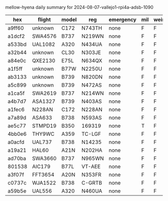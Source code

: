 mellow-hyena daily summary for 2024-08-07-vallejo1-rpi4a-adsb-1090

|hex|flight|model|reg|emergency|mil|weirdo|
|--|--|--|--|--|--|--|
|a9ff60|unknown|C172|N743TH|none|F|F|
|a1dcf2|SWA4576|B737|N219WN|none|F|F|
|a533bd|UAL1082|A320|N434UA|none|F|F|
|a32b44|unknown|CL30|N303JE|none|F|F|
|a84e0c|QXE2130|E75L|N634QX|none|F|F|
|a1f5ff|unknown|B77W|N2250U|none|F|F|
|ab3133|unknown|B739|N820DN|none|F|F|
|a5c899|unknown|B739|N472AS|none|F|F|
|a1ca5f|SWA2619|B737|N214WN|none|F|F|
|a4b7d7|ASA1327|B739|N403AS|none|F|F|
|a1fec6|N228AN|C172|N228AN|none|F|F|
|a7a89d|ASA633|B738|N593AS|none|F|F|
|ae5c77|STMPD19|B350|169319|none|T|F|
|4bb0e6|THY9WC|A359|TC-LGF|none|F|F|
|a0acfd|UAL737|B738|N14235|none|F|F|
|a19a21|HAL60|A21N|N202HA|none|F|F|
|ad70ba|SWA3660|B737|N965WN|none|F|F|
|801538|AIC179|B77L|VT-AEE|none|F|F|
|a3f07f|FFT3654|A20N|N353FR|none|F|F|
|c0737c|WJA1522|B738|C-GRTB|none|F|F|
|a59b5e|UAL556|A320|N460UA|none|F|F|
